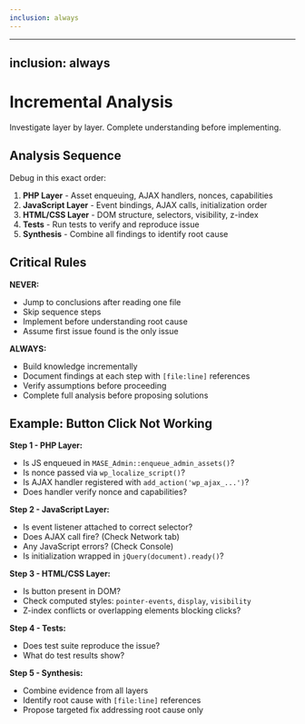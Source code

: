 ```yaml
---
inclusion: always
---
```

---
inclusion: always
---

# Incremental Analysis

Investigate layer by layer. Complete understanding before implementing.

## Analysis Sequence

Debug in this exact order:

1. **PHP Layer** - Asset enqueuing, AJAX handlers, nonces, capabilities
2. **JavaScript Layer** - Event bindings, AJAX calls, initialization order
3. **HTML/CSS Layer** - DOM structure, selectors, visibility, z-index
4. **Tests** - Run tests to verify and reproduce issue
5. **Synthesis** - Combine all findings to identify root cause

## Critical Rules

**NEVER:**
- Jump to conclusions after reading one file
- Skip sequence steps
- Implement before understanding root cause
- Assume first issue found is the only issue

**ALWAYS:**
- Build knowledge incrementally
- Document findings at each step with `[file:line]` references
- Verify assumptions before proceeding
- Complete full analysis before proposing solutions

## Example: Button Click Not Working

**Step 1 - PHP Layer:**
- Is JS enqueued in `MASE_Admin::enqueue_admin_assets()`?
- Is nonce passed via `wp_localize_script()`?
- Is AJAX handler registered with `add_action('wp_ajax_...')`?
- Does handler verify nonce and capabilities?

**Step 2 - JavaScript Layer:**
- Is event listener attached to correct selector?
- Does AJAX call fire? (Check Network tab)
- Any JavaScript errors? (Check Console)
- Is initialization wrapped in `jQuery(document).ready()`?

**Step 3 - HTML/CSS Layer:**
- Is button present in DOM?
- Check computed styles: `pointer-events`, `display`, `visibility`
- Z-index conflicts or overlapping elements blocking clicks?

**Step 4 - Tests:**
- Does test suite reproduce the issue?
- What do test results show?

**Step 5 - Synthesis:**
- Combine evidence from all layers
- Identify root cause with `[file:line]` references
- Propose targeted fix addressing root cause only